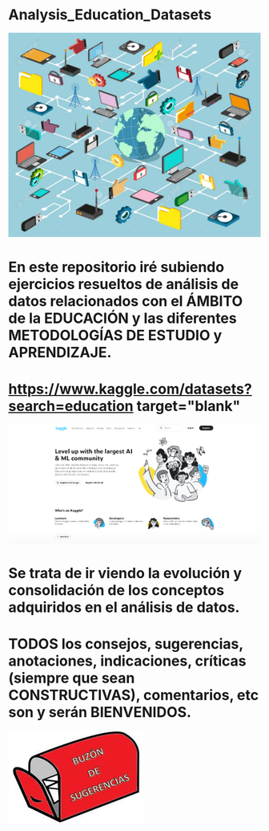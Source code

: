 # Analysis_Education_Datasets
![](educacion4.jpg)
# En este repositorio iré subiendo ejercicios resueltos de análisis de datos relacionados con el ÁMBITO de la EDUCACIÓN y las diferentes METODOLOGÍAS DE ESTUDIO y APRENDIZAJE.
# https://www.kaggle.com/datasets?search=education target="blank"

![](kaggle.png)
# Se trata de ir viendo la evolución y consolidación de los conceptos adquiridos en el análisis de datos.
# TODOS los consejos, sugerencias, anotaciones, indicaciones, críticas (siempre que sean CONSTRUCTIVAS), comentarios, etc son y serán BIENVENIDOS.
<a href="mailto:loquelojonove1975@gmail.com" target="_blank" title="Email" rel="noopener"><img src="buzon-de-sugerencias.jfif" title="Email"></i></a>
